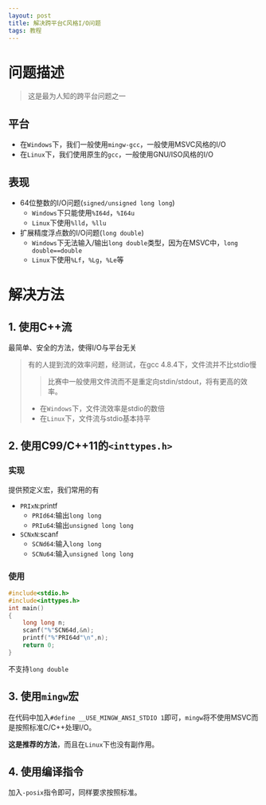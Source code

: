 ```yaml
---
layout: post
title: 解决跨平台C风格I/O问题
tags: 教程
---
```


# 问题描述

> 这是最为人知的跨平台问题之一

## 平台

- 在`Windows`下，我们一般使用`mingw-gcc`，一般使用MSVC风格的I/O
- 在`Linux`下，我们使用原生的`gcc`，一般使用GNU/ISO风格的I/O

## 表现

- 64位整数的I/O问题(`signed/unsigned long long`)
  - `Windows`下只能使用`%I64d`，`%I64u`
  - `Linux`下使用`%lld`，`%llu`
- 扩展精度浮点数的I/O问题(`long double`)
  - `Windows`下无法输入/输出`long double`类型，因为在MSVC中，`long double==double`
  - `Linux`下使用`%Lf`，`%Lg`，`%Le`等

# 解决方法

## 1. 使用C++流

最简单、安全的方法，使得I/O与平台无关

> 有的人提到流的效率问题，经测试，在gcc 4.8.4下，文件流并不比stdio慢
>
> > 比赛中一般使用文件流而不是重定向stdin/stdout，将有更高的效率。
>
> - 在`Windows`下，文件流效率是stdio的数倍
> - 在`Linux`下，文件流与stdio基本持平

## 2. 使用C99/C++11的`<inttypes.h>`

### 实现

提供预定义宏，我们常用的有

- `PRIxN`:printf
  - `PRId64`:输出`long long`
  - `PRIu64`:输出`unsigned long long`
- `SCNxN`:scanf
  - `SCNd64`:输入`long long`
  - `SCNu64`:输入`unsigned long long`

### 使用

```c
#include<stdio.h>
#include<inttypes.h>
int main()
{
	long long n;
	scanf("%"SCN64d,&n);
	printf("%"PRI64d"\n",n);
	return 0;
}
```

不支持`long double`

## 3. 使用`mingw`宏

在代码中加入`#define __USE_MINGW_ANSI_STDIO 1`即可，`mingw`将不使用MSVC而是按照标准C/C++处理I/O。

**这是推荐的方法**，而且在`Linux`下也没有副作用。

## 4. 使用编译指令

加入`-posix`指令即可，同样要求按照标准。


